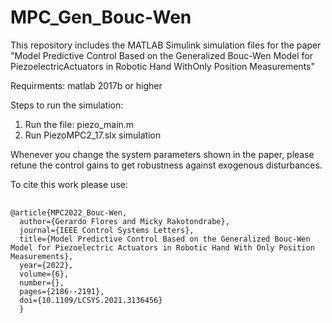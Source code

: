 # MPC_Gen_Bouc-Wen
This repository includes the MATLAB Simulink simulation files for the paper "Model Predictive Control Based on the Generalized Bouc-Wen Model for PiezoelectricActuators in Robotic Hand WithOnly Position Measurements"

Requirments: matlab 2017b or higher

Steps to run the simulation:

1. Run the file: piezo_main.m
2. Run PiezoMPC2_17.slx simulation

Whenever you change the system parameters shown in the paper, please retune the control gains to get robustness against exogenous disturbances.

To cite this work please use:

<pre>
  <code>
@article{MPC2022_Bouc-Wen,
  author={Gerardo Flores and Micky Rakotondrabe},
  journal={IEEE Control Systems Letters},
  title={Model Predictive Control Based on the Generalized Bouc-Wen Model for Piezoelectric Actuators in Robotic Hand With Only Position Measurements}, 
  year={2022},
  volume={6},
  number={},
  pages={2186--2191},
  doi={10.1109/LCSYS.2021.3136456}
  }
  </code>
</pre>
